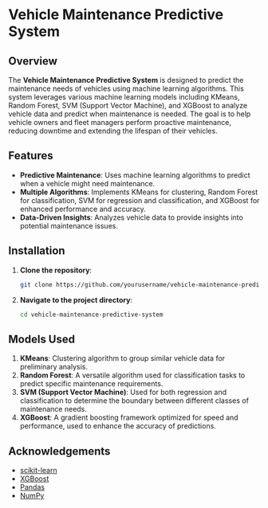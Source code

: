 # Vehicle Maintenance Predictive System

## Overview

The **Vehicle Maintenance Predictive System** is designed to predict the maintenance needs of vehicles using machine learning algorithms. This system leverages various machine learning models including KMeans, Random Forest, SVM (Support Vector Machine), and XGBoost to analyze vehicle data and predict when maintenance is needed. The goal is to help vehicle owners and fleet managers perform proactive maintenance, reducing downtime and extending the lifespan of their vehicles.

## Features

- **Predictive Maintenance**: Uses machine learning algorithms to predict when a vehicle might need maintenance.
- **Multiple Algorithms**: Implements KMeans for clustering, Random Forest for classification, SVM for regression and classification, and XGBoost for enhanced performance and accuracy.
- **Data-Driven Insights**: Analyzes vehicle data to provide insights into potential maintenance issues.

## Installation

1. **Clone the repository**:

   ```bash
   git clone https://github.com/yourusername/vehicle-maintenance-predictive-system.git
   ```

2. **Navigate to the project directory**:

   ```bash
   cd vehicle-maintenance-predictive-system
   ```

## Models Used

1. **KMeans**: Clustering algorithm to group similar vehicle data for preliminary analysis.
2. **Random Forest**: A versatile algorithm used for classification tasks to predict specific maintenance requirements.
3. **SVM (Support Vector Machine)**: Used for both regression and classification to determine the boundary between different classes of maintenance needs.
4. **XGBoost**: A gradient boosting framework optimized for speed and performance, used to enhance the accuracy of predictions.

## Acknowledgements

- [scikit-learn](https://scikit-learn.org/)
- [XGBoost](https://xgboost.readthedocs.io/)
- [Pandas](https://pandas.pydata.org/)
- [NumPy](https://numpy.org/)
